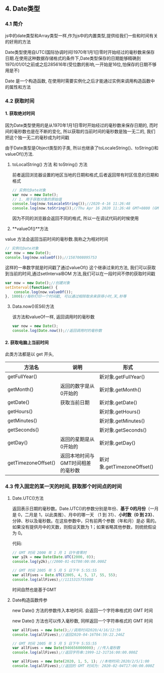 
## 4. Date类型

### 4.1 简介

js中的date类型和Array类型一样,作为js中的内置类型,提供给我们一些和时间有关的好用的方法

Date类型使用自UTC(国际协调时间)1970年1月1日零时开始经过的毫秒数来保存日期.在使用这种数据存储格式的条件下,Date类型保存的日期能够精确到1970/01/01之前或之后285616年(受位数的影响,一开始是16位,怕保存的日期不够用是不)

Date 是一个构造函数, 在使用时需要实例化之后才能通过实例来调用构造函数中的属性和方法

### 4.2 获取时间

#### 1. 获取绝对时间

因为Date类型使用的是从1970年1月1日零时开始经过的毫秒数来保存日期的, 而时间的毫秒数也是在不断的变化, 所以获取的当前时间的毫秒数是独一无二的, 我们把这个独一无二的毫秒成为时间戳

由于Date类型是Object类型的子类, 所以也继承了toLocaleString()、toString()和 valueOf()方法.

1. toLocalString() 方法 和 toString() 方法

   前者返回浏览器设置的地区当地的日期和格式,后者返回带有时区信息的日期和格式

   ```js
   // 实例化Date对象
   var now = new Date();
   // 1. 用于获取对象的原始值
   console.log(now.toLocaleString());//2020-4-16 11:26:48
   console.log(now.toString());//Thu Apr 16 2020 11:26:48 GMT+0800 (GMT+08:00)
   ```

   因为不同的浏览器会返回不同的格式, 所以一在调试代码的时候使用

2.  **valueOf()**方法

   value 方法会返回当前时间的毫秒数.我称之为相对时间

   ```js
   // 实例化Date对象
   var now = new Date();
   console.log(now.valueOf());//1587008095753
   ```

   这样的一串数字就是时间戳了通过valueOf() 这个继承过来的方法, 我们可以获取到当前的时间,通过setIntervalBOM 方法,我们可以在一段时间不停的获取时间戳

   ```js
   var now = new Date();//创建对象
   setInterval(function() {
       console.log(now.valueOf());
   }, 1000)//每秒打印一个时间戳, 可以通过相除取余来获得小时,天,秒等
   ```

3. Data.now()(ES6)方法

   该方法和valueOf一样, 返回调用时的毫秒数

   ```js
   var now = new Date();
   console.log(Date.now());//返回调用时的毫秒数
   ```

   

#### 2. 获取电脑上当前时间

此类方法都是以 get 开头, 

| 方法名              | 说明                              | 形式                       |
| ------------------- | --------------------------------- | -------------------------- |
| getFullYear()       |                                   | 新对象.getFullYear()       |
| getMonth()          | 返回的数字是从0开始的             | 新对象.getMonth()          |
| getDate()           | 获取当前日期                      | 新对象.getDate()           |
| getHours()          |                                   | 新对象.getHours()          |
| getMinutes()        |                                   | 新对象.getMinutes()        |
| getSeconds()        |                                   | 新对象.getSeconds()        |
| getDay()            | 返回的星期是从0开始的             | 新对象.getDay()            |
| getTimezoneOffset() | 返回本地时间与GMT时间相差的毫秒数 | 新对象.getTimezoneOffset() |



### 4.3 传入固定的某一天的时间, 获取那个时间点的时间

1. Date.UTC()方法

   返回表示日期的毫秒数。Date.UTC()的参数分别是年份、**基于 0的月份**（一月是 0，二月是 1，以此类推）、月中的哪一天 （1 到 31）、**小时数（0 到 23）**、分钟、秒以及毫秒数。在这些参数中，只有前两个参数（年和月）是必 需的。如果没有提供月中的天数，则假设天数为 1；如果省略其他参数，则统统假设为 0。

   代码:

   ```js
   // GMT 时间 2000 年 1 月 1 日午夜零时 
   var y2k = new Date(Date.UTC(2000, 0));
   console.log(y2k);//2000-01-01T00:00:00.000Z
   
   // GMT 时间 2005 年 5 月 5 日下午 5:55:55 
   var allFives = Date.UTC(2005, 4, 5, 17, 55, 55);
   console.log(allFives);//1115315755000
   ```

   时间自然也是基于GMT

   

2. Date构造函数传参

   new Date() 方法的参数传入本地时间. 会返回一个字符串格式的 GMT 时间

   new Date() 方法也可以传入毫秒数, 同样返回一个字符串格式的 GMT 时间

    ```js
   var allFives = new Date();//调用时间2020/4/16/12:59
   console.log(allFives);//返回2020-04-16T04:59:22.246Z
   
   // GMT 时间 2005 年 5 月 5 日下午 5:55:55 
   var allFives = new Date(946656000000); //传入毫秒数
   console.log(allFives);//返回字符串:1999-12-31T16:00:00.000Z
   
   var allFives = new Date(2020, 1, 5, 1); //本地时间:2020/2/5/1:00
   console.log(allFives);//返回的 GMT 时间为: 2020-02-04T17:00:00.000Z
    ```

   

   




